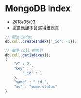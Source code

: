 # MongoDB Index
- 2018/05/03
- 這篇應該不會寫得很認真

```js
// 附加 index
db.coll.createIndex({'_id': -1});

// 取得 coll 的索引
db.coll.getIndexes();
{
	"v" : 2,
	"key" : {
		"_id" : 1
	},
	"name" : "_id_",
	"ns" : "pome.status"
}
```